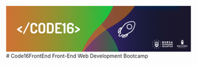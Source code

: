 <img src="./code16.jpg" alt="code16">
# Code16FrontEnd
 </Code16> Front-End Web Development Bootcamp
